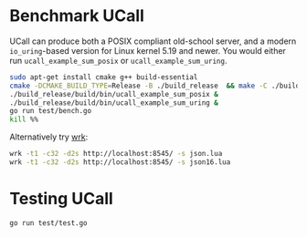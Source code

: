 # Benchmark UCall

UCall can produce both a POSIX compliant old-school server, and a modern `io_uring`-based version for Linux kernel 5.19 and newer.
You would either run `ucall_example_sum_posix` or `ucall_example_sum_uring`.

```sh
sudo apt-get install cmake g++ build-essential
cmake -DCMAKE_BUILD_TYPE=Release -B ./build_release  && make -C ./build_release
./build_release/build/bin/ucall_example_sum_posix &
./build_release/build/bin/ucall_example_sum_uring &
go run test/bench.go
kill %%
```

Alternatively try [wrk](https://github.com/wg/wrk):

```sh
wrk -t1 -c32 -d2s http://localhost:8545/ -s json.lua
wrk -t1 -c32 -d2s http://localhost:8545/ -s json16.lua
```

# Testing UCall

```sh
go run test/test.go
```

